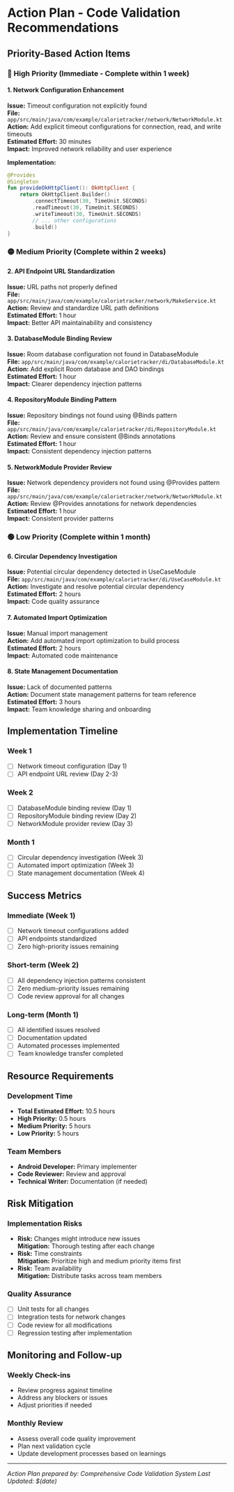 # Action Plan - Code Validation Recommendations

## Priority-Based Action Items

### 🔴 High Priority (Immediate - Complete within 1 week)

#### 1. Network Configuration Enhancement
**Issue:** Timeout configuration not explicitly found  
**File:** `app/src/main/java/com/example/calorietracker/network/NetworkModule.kt`  
**Action:** Add explicit timeout configurations for connection, read, and write timeouts  
**Estimated Effort:** 30 minutes  
**Impact:** Improved network reliability and user experience  

**Implementation:**
```kotlin
@Provides
@Singleton
fun provideOkHttpClient(): OkHttpClient {
    return OkHttpClient.Builder()
        .connectTimeout(30, TimeUnit.SECONDS)
        .readTimeout(30, TimeUnit.SECONDS)
        .writeTimeout(30, TimeUnit.SECONDS)
        // ... other configurations
        .build()
}
```

### 🟡 Medium Priority (Complete within 2 weeks)

#### 2. API Endpoint URL Standardization
**Issue:** URL paths not properly defined  
**File:** `app/src/main/java/com/example/calorietracker/network/MakeService.kt`  
**Action:** Review and standardize URL path definitions  
**Estimated Effort:** 1 hour  
**Impact:** Better API maintainability and consistency  

#### 3. DatabaseModule Binding Review
**Issue:** Room database configuration not found in DatabaseModule  
**File:** `app/src/main/java/com/example/calorietracker/di/DatabaseModule.kt`  
**Action:** Add explicit Room database and DAO bindings  
**Estimated Effort:** 1 hour  
**Impact:** Clearer dependency injection patterns  

#### 4. RepositoryModule Binding Pattern
**Issue:** Repository bindings not found using @Binds pattern  
**File:** `app/src/main/java/com/example/calorietracker/di/RepositoryModule.kt`  
**Action:** Review and ensure consistent @Binds annotations  
**Estimated Effort:** 1 hour  
**Impact:** Consistent dependency injection patterns  

#### 5. NetworkModule Provider Review
**Issue:** Network dependency providers not found using @Provides pattern  
**File:** `app/src/main/java/com/example/calorietracker/network/NetworkModule.kt`  
**Action:** Review @Provides annotations for network dependencies  
**Estimated Effort:** 1 hour  
**Impact:** Consistent provider patterns  

### 🟢 Low Priority (Complete within 1 month)

#### 6. Circular Dependency Investigation
**Issue:** Potential circular dependency detected in UseCaseModule  
**File:** `app/src/main/java/com/example/calorietracker/di/UseCaseModule.kt`  
**Action:** Investigate and resolve potential circular dependency  
**Estimated Effort:** 2 hours  
**Impact:** Code quality assurance  

#### 7. Automated Import Optimization
**Issue:** Manual import management  
**Action:** Add automated import optimization to build process  
**Estimated Effort:** 2 hours  
**Impact:** Automated code maintenance  

#### 8. State Management Documentation
**Issue:** Lack of documented patterns  
**Action:** Document state management patterns for team reference  
**Estimated Effort:** 3 hours  
**Impact:** Team knowledge sharing and onboarding  

## Implementation Timeline

### Week 1
- [ ] Network timeout configuration (Day 1)
- [ ] API endpoint URL review (Day 2-3)

### Week 2
- [ ] DatabaseModule binding review (Day 1)
- [ ] RepositoryModule binding review (Day 2)
- [ ] NetworkModule provider review (Day 3)

### Month 1
- [ ] Circular dependency investigation (Week 3)
- [ ] Automated import optimization (Week 3)
- [ ] State management documentation (Week 4)

## Success Metrics

### Immediate (Week 1)
- [ ] Network timeout configurations added
- [ ] API endpoints standardized
- [ ] Zero high-priority issues remaining

### Short-term (Week 2)
- [ ] All dependency injection patterns consistent
- [ ] Zero medium-priority issues remaining
- [ ] Code review approval for all changes

### Long-term (Month 1)
- [ ] All identified issues resolved
- [ ] Documentation updated
- [ ] Automated processes implemented
- [ ] Team knowledge transfer completed

## Resource Requirements

### Development Time
- **Total Estimated Effort:** 10.5 hours
- **High Priority:** 0.5 hours
- **Medium Priority:** 5 hours
- **Low Priority:** 5 hours

### Team Members
- **Android Developer:** Primary implementer
- **Code Reviewer:** Review and approval
- **Technical Writer:** Documentation (if needed)

## Risk Mitigation

### Implementation Risks
- **Risk:** Changes might introduce new issues  
  **Mitigation:** Thorough testing after each change
- **Risk:** Time constraints  
  **Mitigation:** Prioritize high and medium priority items first
- **Risk:** Team availability  
  **Mitigation:** Distribute tasks across team members

### Quality Assurance
- [ ] Unit tests for all changes
- [ ] Integration tests for network changes
- [ ] Code review for all modifications
- [ ] Regression testing after implementation

## Monitoring and Follow-up

### Weekly Check-ins
- Review progress against timeline
- Address any blockers or issues
- Adjust priorities if needed

### Monthly Review
- Assess overall code quality improvement
- Plan next validation cycle
- Update development processes based on learnings

---
*Action Plan prepared by: Comprehensive Code Validation System*
*Last Updated: $(date)*
